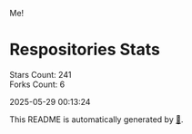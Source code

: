 Me!

# Respositories Stats
Stars Count: 241  
Forks Count: 6

2025-05-29 00:13:24  

This README is automatically generated by [🐰](https://github.com/rnitta/rnitta).
